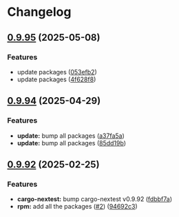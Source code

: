 # Changelog

## [0.9.95](https://github.com/joshuachp/packages/compare/cargo-nextest-v0.9.94...cargo-nextest-v0.9.95) (2025-05-08)


### Features

* update packages ([053efb2](https://github.com/joshuachp/packages/commit/053efb265c61d1fe9b733158c6314f6f4e10af95))
* update packages ([4f628f8](https://github.com/joshuachp/packages/commit/4f628f85afb1e46b547b90ee7928562a8fa2aecf))

## [0.9.94](https://github.com/joshuachp/packages/compare/cargo-nextest-v0.9.92...cargo-nextest-v0.9.94) (2025-04-29)


### Features

* **update:** bump all packages ([a37fa5a](https://github.com/joshuachp/packages/commit/a37fa5a29fb355c979c9898fff0ecbdf3269dc93))
* **update:** bump all packages ([85dd19b](https://github.com/joshuachp/packages/commit/85dd19bcb73c06ab7027eda46747b5896b090cf9))

## [0.9.92](https://github.com/joshuachp/packages/compare/cargo-nextest-v0.9.92...cargo-nextest-v0.9.92) (2025-02-25)


### Features

* **cargo-nextest:** bump cargo-nextest v0.9.92 ([fdbbf7a](https://github.com/joshuachp/packages/commit/fdbbf7af0c582b06c7fd0eb0199dd6fec1adeb7d))
* **rpm:** add all the packages ([#2](https://github.com/joshuachp/packages/issues/2)) ([94692c3](https://github.com/joshuachp/packages/commit/94692c3e51d56c0cd6b247db63361bc7d5bc2532))
